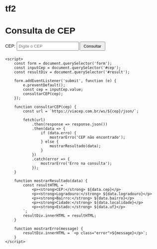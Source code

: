# tf2

<!DOCTYPE html>
<html>
<head>
    <title>Consulta de CEP</title>
    <style>
        body {
            font-family: Arial, sans-serif;
        }
        form {
            margin-bottom: 20px;
        }
        input[type="text"] {
            padding: 5px;
            width: 200px;
        }
        button {
            padding: 5px 10px;
        }
        #result {
            margin-top: 20px;
        }
    </style>
</head>
<body>
    <h1>Consulta de CEP</h1>
    <form>
        <label for="cep">CEP:</label>
        <input type="text" id="cep" maxlength="8" placeholder="Digite o CEP" required>
        <button type="submit">Consultar</button>
    </form>
    <div id="result"></div>

    <script>
        const form = document.querySelector('form');
        const inputCep = document.querySelector('#cep');
        const resultDiv = document.querySelector('#result');

        form.addEventListener('submit', function (e) {
            e.preventDefault();
            const cep = inputCep.value;
            consultarCEP(cep);
        });

        function consultarCEP(cep) {
            const url = `https://viacep.com.br/ws/${cep}/json/`;

            fetch(url)
                .then(response => response.json())
                .then(data => {
                    if (data.erro) {
                        mostrarErro('CEP não encontrado');
                    } else {
                        mostrarResultado(data);
                    }
                })
                .catch(error => {
                    mostrarErro('Erro na consulta');
                });
        }

        function mostrarResultado(data) {
            const resultHTML = `
                <p><strong>CEP:</strong> ${data.cep}</p>
                <p><strong>Logradouro:</strong> ${data.logradouro}</p>
                <p><strong>Bairro:</strong> ${data.bairro}</p>
                <p><strong>Cidade:</strong> ${data.localidade}</p>
                <p><strong>Estado:</strong> ${data.uf}</p>
            `;
            resultDiv.innerHTML = resultHTML;
        }

        function mostrarErro(message) {
            resultDiv.innerHTML = `<p class="error">${message}</p>`;
        }
    </script>
</body>
</html>
